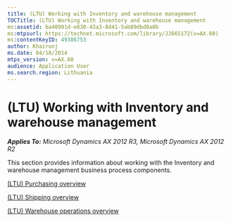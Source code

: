 ```yaml
---
title: (LTU) Working with Inventory and warehouse management
TOCTitle: (LTU) Working with Inventory and warehouse management
ms:assetid: ba40991d-e830-43a3-8d41-5ab89dbd0a0b
ms:mtpsurl: https://technet.microsoft.com/library/JJ665172(v=AX.60)
ms:contentKeyID: 49386753
author: Khairunj
ms.date: 04/18/2014
mtps_version: v=AX.60
audience: Application User
ms.search.region: Lithuania
---
```


# (LTU) Working with Inventory and warehouse management 


_**Applies To:** Microsoft Dynamics AX 2012 R3, Microsoft Dynamics AX 2012 R2_

This section provides information about working with the Inventory and warehouse management business process components.

[(LTU) Purchasing overview](ltu-purchasing-overview.md)

[(LTU) Shipping overview](ltu-shipping-overview.md)

[(LTU) Warehouse operations overview](ltu-warehouse-operations-overview.md)

  


